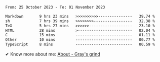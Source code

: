 <!--START_SECTION:waka-->

```txt
From: 25 October 2023 - To: 01 November 2023

Markdown       9 hrs 23 mins   >>>>>>>>>>---------------   39.74 %
sh             7 hrs 39 mins   >>>>>>>>-----------------   32.38 %
TeX            5 hrs 27 mins   >>>>>>-------------------   23.10 %
HTML           28 mins         >------------------------   02.04 %
C              15 mins         -------------------------   01.11 %
Other          10 mins         -------------------------   00.77 %
TypeScript     8 mins          -------------------------   00.59 %
```

<!--END_SECTION:waka-->

<!-- [![grayxu's github stats](https://github-readme-stats.vercel.app/api?username=grayxu&count_private=true&show_icons=true)](https://github.com/grayxu) -->

✔ Know more about me: [About - Gray's grind](https://www.grayxu.cn/)
